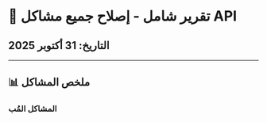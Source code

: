 # 🎉 تقرير شامل - إصلاح جميع مشاكل API

## التاريخ: 31 أكتوبر 2025

---

## 📊 ملخص المشاكل

### المشاكل المُب
